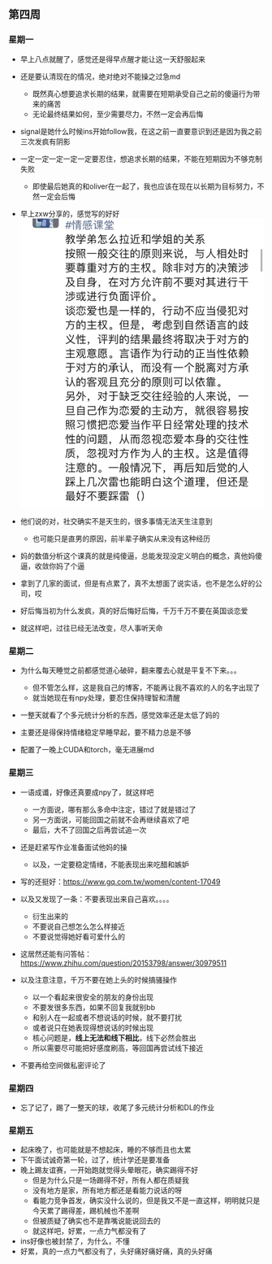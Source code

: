 ## 第四周

### 星期一

- 早上八点就醒了，感觉还是得早点醒才能让这一天舒服起来

- 还是要认清现在的情况，绝对绝对不能操之过急md
  - 既然真心想要追求长期的结果，就需要在短期承受自己之前的傻逼行为带来的痛苦
  - 无论最终结果如何，至少需要尽力，不然一定会再后悔
- signal是她什么时候ins开始follow我，在这之前一直要意识到还是因为我之前三次发疯有阴影
- 一定一定一定一定一定要忍住，想追求长期的结果，不能在短期因为不够克制失败
  - 即使最后她真的和oliver在一起了，我也应该在现在以长期为目标努力，不然一定会后悔

- 早上zxw分享的，感觉写的好好![3830e533bcf03796b30f6434592cf8e](./assets/3830e533bcf03796b30f6434592cf8e.jpg)

- 他们说的对，社交确实不是天生的，很多事情无法天生注意到
  - 也可能只是直男的原因，前半辈子确实从来没有这种经历

- 妈的数值分析这个课真的就是纯傻逼，总能发现没定义明白的概念，真他妈傻逼，收敛你妈了个逼
- 拿到了几家的面试，但是有点累了，真不太想面了说实话，也不是怎么好的公司，哎
- 好后悔当初为什么发疯，真的好后悔好后悔，千万千万不要在英国谈恋爱
- 就这样吧，过往已经无法改变，尽人事听天命

### 星期二

- 为什么每天睡觉之前都感觉道心破碎，翻来覆去心就是平复不下来。。。
  - 但不管怎么样，这是我自己的博客，不能再让我不喜欢的人的名字出现了
  - 就当她现在有npy处理，要忍住保持理智和清醒

- 一整天就看了个多元统计分析的东西，感觉效率还是太低了妈的
- 主要还是得保持情绪稳定早睡早起，要不精力总是不够
- 配置了一晚上CUDA和torch，毫无进展md

### 星期三

- 一语成谶，好像还真要成npy了，就这样吧
  - 一方面说，哪有那么多命中注定，错过了就是错过了
  - 另一方面说，可能回国之前就不会再继续喜欢了吧
  - 最后，大不了回国之后再尝试追一次
- 还是赶紧写作业准备面试他妈的操
  - 以及，一定要稳定情绪，不能表现出来吃醋和嫉妒
- 写的还挺好：https://www.gq.com.tw/women/content-17049

- 以及又发现了一条：不要表现出来自己喜欢。。。。
  - 衍生出来的
  - 不要说自己想怎么怎么样接近
  - 不要说觉得她好看可爱什么的
- 这居然还能有问答帖：https://www.zhihu.com/question/20153798/answer/30979511
- 以及注意注意，千万不要在她上头的时候搞骚操作
  - 以一个看起来很安全的朋友的身份出现
  - 不要发很多东西，如果不回复我就别bb
  - 和别人在一起或者不想说话的时候，就不要打扰
  - 或者说只在她表现得想说话的时候出现
  - 核心问题是，**线上无法和线下相比**，线下必然会胜出
  - 所以需要尽可能把好感度刷高，等回国再尝试线下接近
- 不要再给空间做私密评论了

### 星期四

- 忘了记了，踢了一整天的球，收尾了多元统计分析和DL的作业

### 星期五

- 起床晚了，也可能就是不想起床，睡的不够而且也太累
- 下午面试诚奇第一轮，过了，统计学还是要准备
- 晚上踢友谊赛，一开始跑就觉得头晕眼花，确实踢得不好
  - 但是为什么只是一场踢得不好，所有人都在质疑我
  - 没有地方是家，所有地方都还是看能力说话的呀
  - 看能力竞争首发，确实没什么说的，但是我又不是一直这样，明明就只是今天累了踢得差，踢机械也不差啊
  - 但被质疑了确实也不是靠嘴说能说回去的
  - 就这样吧，好累，一点力气都没有了
- ins好像也被封禁了，为什么，不懂
- 好累，真的一点力气都没有了，头好痛好痛好痛，真的头好痛